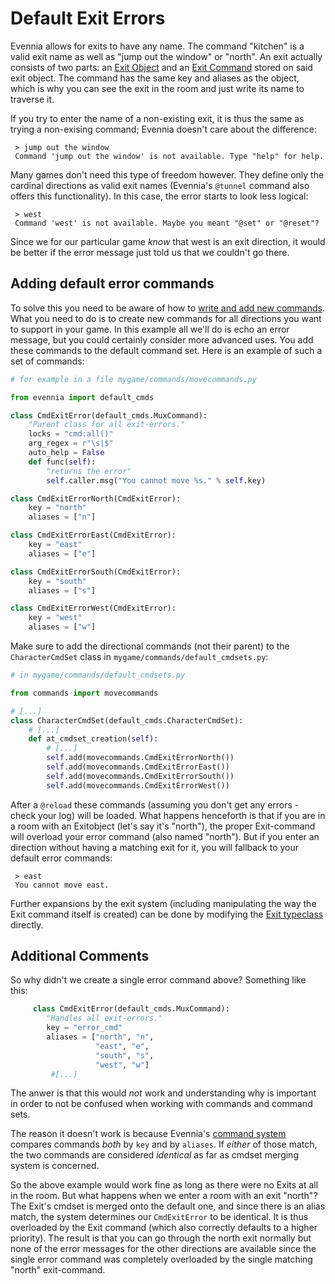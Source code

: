 # Default Exit Errors


Evennia allows for exits to have any name. The command "kitchen" is a valid exit name as well as
"jump out the window" or "north". An exit actually consists of two parts: an [Exit Object](../Component/Objects)
and an [Exit Command](../Component/Commands) stored on said exit object. The command has the same key and aliases
as the object, which is why you can see the exit in the room and just write its name to traverse it.

If you try to enter the name of a non-existing exit, it is thus the same as trying a non-exising
command; Evennia doesn't care about the difference:

     > jump out the window
     Command 'jump out the window' is not available. Type "help" for help.

Many games don't need this type of freedom however. They define only the cardinal directions as
valid exit names (Evennia's `@tunnel` command also offers this functionality). In this case, the
error starts to look less logical:

     > west
     Command 'west' is not available. Maybe you meant "@set" or "@reset"?

Since we for our particular game *know* that west is an exit direction, it would be better if the
error message just told us that we couldn't go there.

## Adding default error commands

To solve this you need to be aware of how to [write and add new commands](Starting/Adding-Command-Tutorial).
What you need to do is to create new commands for all directions you want to support in your game.
In this example all we'll do is echo an error message, but you could certainly consider more
advanced uses. You add these commands to the default command set. Here is an example of such a set
of commands:

```python
# for example in a file mygame/commands/movecommands.py

from evennia import default_cmds

class CmdExitError(default_cmds.MuxCommand):
    "Parent class for all exit-errors."        
    locks = "cmd:all()"
    arg_regex = r"\s|$"
    auto_help = False
    def func(self):
        "returns the error"
        self.caller.msg("You cannot move %s." % self.key)   

class CmdExitErrorNorth(CmdExitError):
    key = "north"
    aliases = ["n"]

class CmdExitErrorEast(CmdExitError):
    key = "east"
    aliases = ["e"]

class CmdExitErrorSouth(CmdExitError):
    key = "south"
    aliases = ["s"]

class CmdExitErrorWest(CmdExitError):
    key = "west"
    aliases = ["w"]
```

Make sure to add the directional commands (not their parent) to the `CharacterCmdSet` class in
`mygame/commands/default_cmdsets.py`:

```python
# in mygame/commands/default_cmdsets.py

from commands import movecommands

# [...]
class CharacterCmdSet(default_cmds.CharacterCmdSet):
    # [...]
    def at_cmdset_creation(self):
        # [...]
        self.add(movecommands.CmdExitErrorNorth())
        self.add(movecommands.CmdExitErrorEast()) 
        self.add(movecommands.CmdExitErrorSouth())
        self.add(movecommands.CmdExitErrorWest())
```

After a `@reload` these commands (assuming you don't get any errors - check your log) will be
loaded. What happens henceforth is that if you are in a room with an Exitobject (let's say it's
"north"), the proper Exit-command will overload your error command (also named "north"). But if you
enter an direction without having a matching exit for it, you will fallback to your default error
commands:

     > east
     You cannot move east.

Further expansions by the exit system (including manipulating the way the Exit command itself is
created) can be done by modifying the [Exit typeclass](../Component/Typeclasses) directly.

## Additional Comments

So why didn't we create a single error command above? Something like this: 

```python
     class CmdExitError(default_cmds.MuxCommand):
        "Handles all exit-errors."
        key = "error_cmd"
        aliases = ["north", "n", 
                   "east", "e",
                   "south", "s",
                   "west", "w"]
         #[...]
```
The anwer is that this would *not* work and understanding why is important in order to not be
confused when working with commands and command sets.

The reason it doesn't work is because Evennia's [command system](../Component/Commands) compares commands *both*
by `key` and by `aliases`.  If *either* of those match, the two commands are considered *identical*
as far as cmdset merging system is concerned.

So the above example would work fine as long as there were no Exits at all in the room. But what
happens when we enter a room with an exit "north"? The Exit's cmdset is merged onto the default one,
and since there is an alias match, the system determines our `CmdExitError` to be identical. It is
thus overloaded by the Exit command (which also correctly defaults to a higher priority). The result
is that you can go through the north exit normally but none of the error messages for the other
directions are available since the single error command was completely overloaded by the single
matching "north" exit-command.